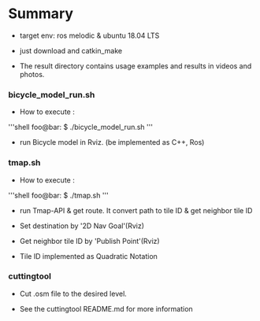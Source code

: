 # Summary

* target env: ros melodic & ubuntu 18.04 LTS

* just download and catkin_make

* The result directory contains usage examples and results in videos and photos.

### bicycle_model_run.sh

* How to execute :

'''shell
foo@bar: $ ./bicycle_model_run.sh
'''

* run Bicycle model in Rviz. (be implemented as C++, Ros)


### tmap.sh

* How to execute :

'''shell
foo@bar: $ ./tmap.sh
'''

* run Tmap-API & get route. It convert path to tile ID & get neighbor tile ID

* Set destination by '2D Nav Goal'(Rviz)

* Get neighbor tile ID by 'Publish Point'(Rviz)

* Tile ID implemented as Quadratic Notation


### cuttingtool

* Cut .osm file to the desired level.

* See the cuttingtool README.md for more information
